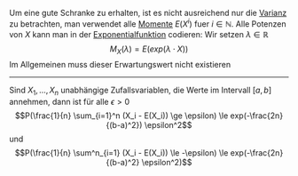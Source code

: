 Um eine gute Schranke zu erhalten, ist es nicht ausreichend nur die [Varianz](Varianz.md) zu betrachten, man verwendet alle [Momente](Varianz.md#Momente) $E(X^i)$
fuer $i\in\mathbb N$. Alle Potenzen von $X$ kann man in der [Exponentialfunktion](Exponentialfunktion.md) codieren: Wir setzen $\lambda\in \mathbb R$
$$M_X(\lambda) = E(exp(\lambda \cdot X))$$
Im Allgemeinen muss dieser Erwartungswert nicht existieren

---

Sind $X_1, \dots, X_n$ unabhängige Zufallsvariablen, die Werte im Intervall $[a, b]$ annehmen, dann ist für alle $\epsilon > 0$
$$P(\frac{1}{n} \sum_{i=1}^n (X_i - E(X_i)) \ge \epsilon) \le exp(-\frac{2n}{(b-a)^2}) \epsilon^2$$
und
$$P(\frac{1}{n} \sum^n_{i=1} (X_i - E(X_i)) \le -\epsilon) \le exp(-\frac{2n}{(b-a)^2} \epsilon^2)$$